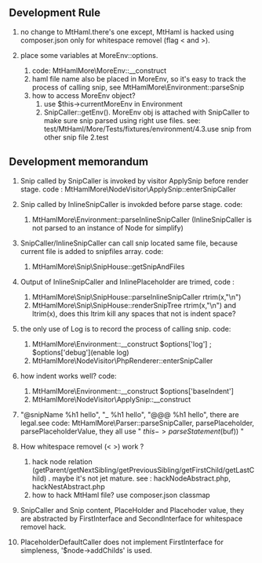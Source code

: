 
Development Rule
-----

1. no change to MtHaml.there's one except, MtHaml is hacked using composer.json only for whitespace removel (flag < and >).

2. place some variables at MoreEnv::options.
    1. code: MtHamlMore\MoreEnv::__construct
    2. haml file name also be placed in MoreEnv, so it's easy to track the process of calling snip, see MtHamlMore\Environment::parseSnip
    3. how to access MoreEnv object?
        1. use $this->currentMoreEnv in Environment
        2. SnipCaller::getEnv(). MoreEnv obj is attached with SnipCaller to make sure snip parsed using right use files.
            see: test/MtHaml/More/Tests/fixtures/environment/4.3.use snip from other snip file 2.test


Development memorandum
--------

1. Snip called by SnipCaller is invoked by visitor ApplySnip before render stage.  code : MtHamlMore\NodeVisitor\ApplySnip::enterSnipCaller

2. Snip called by InlineSnipCaller is invokded before parse stage.  code:
    1. MtHamlMore\Environment::parseInlineSnipCaller  (InlineSnipCaller is not parsed to an instance of Node for simplify)

3. SnipCaller/InlineSnipCaller can call snip located same file, because current file is added to snipfiles array. code:
    1. MtHamlMore\Snip\SnipHouse::getSnipAndFiles

4. Output of InlineSnipCaller and InlinePlaceholder are trimed, code :
    1. MtHamlMore\Snip\SnipHouse::parseInlineSnipCaller   rtrim(x,"\n")
    2. MtHamlMore\Snip\SnipHouse::renderSnipTree   rtrim(x,"\n") and ltrim(x), does this ltrim kill any spaces that not is indent space?

5. the only use of Log is to record the process of calling snip. code:
    1. MtHamlMore\Environment::__construct  $options['log'] ; $options['debug'](enable log)
    2. MtHamlMore\NodeVisitor\PhpRenderer::enterSnipCaller

6. how indent works well? code:
    1. MtHamlMore\Environment::__construct  $options['baseIndent']
    2. MtHamlMore\NodeVisitor\ApplySnip::__construct

7. "@snipName %h1 hello", "_ %h1 hello", "@@@ %h1 hello", there are legal.see code: MtHamlMore\Parser::parseSnipCaller, parsePlaceholder, parsePlaceholderValue, they all use " $this->parseStatement($buf)) "

8. How whitespace removel (< >) work ?
	1. hack node relation (getParent/getNextSibling/getPreviousSibling/getFirstChild/getLastChild) . maybe it's not jet mature. see : hackNodeAbstract.php, hackNestAbstract.php
	2. how to hack MtHaml file? use composer.json classmap

9. SnipCaller and Snip content, PlaceHolder and Placehoder value, they are abstracted by FirstInterface and SecondInterface for whitespace removel hack.

10. PlaceholderDefaultCaller does not implement FirstInterface for simpleness, '$node->addChilds' is used.
